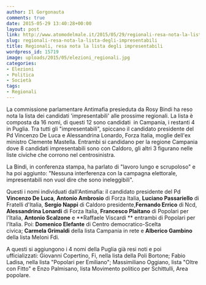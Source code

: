 ```yaml
---
author: Il Gorgonauta
comments: true
date: 2015-05-29 13:40:28+00:00
layout: post
link: http://www.atomodelmale.it/2015/05/29/regionali-resa-nota-la-lista-degli-impresentabili/
slug: regionali-resa-nota-la-lista-degli-impresentabili
title: Regionali, resa nota la lista degli impresentabili
wordpress_id: 15719
image: uploads/2015/05/elezioni_regionali.jpg
categories:
- Elezioni
- Politica
- Società
tags:
- Regionali
---
```


La commissione parlamentare Antimafia presieduta da Rosy Bindi ha reso nota la lista dei candidati 'impresentabili' alle prossime regionali. La lista è composta da 16 nomi, di questi 12 sono candidati  in Campania, i restanti 4 in Puglia. Tra tutti gli "impresentabili", spiccano il candidato presidente del Pd Vincenzo De Luca e Alessandrina Lonardo, Forza Italia, moglie dell'ex ministro Clemente Mastella. Entrambi si candidano per la regione Campania dove 8 candidati impresentabili sono con Caldoro, gli altri 3 figurano nelle liste civiche che corrono nel centrosinistra.

La Bindi, in conferenza stampa, ha parlato di "lavoro lungo e scrupoloso" e ha poi aggiunto: "Nessuna interferenza con la campagna elettorale, impresentabili non vuol dire che sono ineleggibili".

Questi i nomi individuati dall'Antimafia: il candidato presidente del Pd **Vincenzo De Luca**, **Antonio Ambrosio** di Forza Italia, **Luciano Passariello** di Fratelli d'Italia, **Sergio Nappi** di Caldoro presidente,**Fernando Errico** di Ncd, **Alessandrina Lonardi** di Forza Italia, **Francesco Plaitano** di Popolari per l'Italia, **Antonio Scalzone** e **Raffaele Viscardi ** entrambi di Popolari per l'Italia. Poi: **Domenico Elefante** di Centro democratico-Scelta civica; **Carmela Grimaldi** della lista Campania in rete e **Alberico Gambino** della lista Meloni Fdi.

A questi si aggiungono i 4 nomi della Puglia già resi noti e poi ufficializzati: Giovanni Copertino, Fi, nella lista della Poli Bortone; Fabio Ladisa, nella lista "Popolari per Emiliano"; Massimiliano Oggiano, lista "Oltre con Fitto" e Enzo Palmisano, lista Movimento politico per Schittulli, Area popolare.
